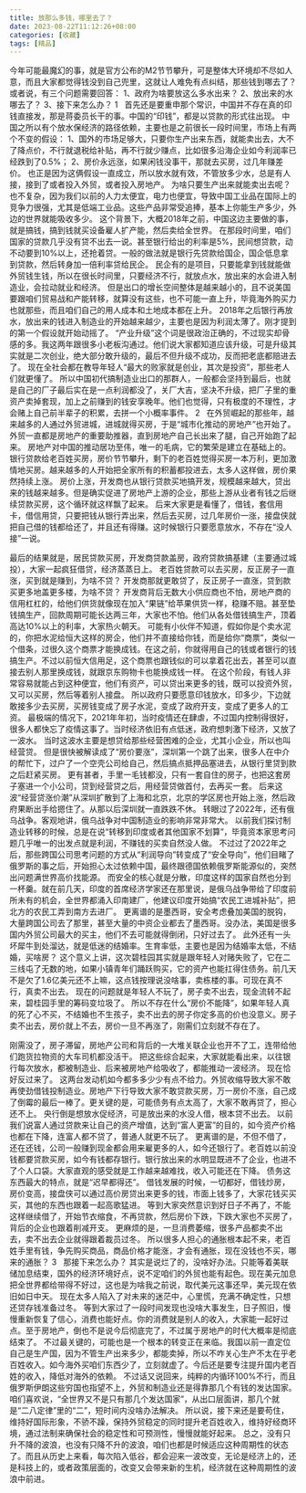 ```yaml
---
title: 放那么多钱，哪里去了？
date: 2023-08-22T11:12:26+08:00
categories: [收藏]
tags: [精品]
---
```


今年可能最魔幻的事，就是官方公布的M2节节攀升，可是整体大环境却不尽如人意，而且大家都觉得钱没到自己兜里，这就让人难免有点纠结，那些钱到哪去了？
或者说，有三个问题需要回答：
1、政府为啥要放这么多水出来？
2、放出来的水哪去了？
3、接下来怎么办？
1
 
首先还是要重申那个常识，中国并不存在真的印钱直接发，那是蒋委员长干的事。中国的“印钱”，都是以贷款的形式往出现。
中国之所以有个放水保经济的路径依赖，主要也是之前很长一段时间里，市场上有两个不变的假设：
1、国外的市场足够大，只要你生产出来东西，就能卖出去，大不了降点价，不行就退税给补贴，再不行就少赚点，比如很多沿海企业如今利润率已经跌到了0.5%；
2、房价永远涨，如果闲钱没事干，那就去买房，过几年赚差价。
也正是因为这俩假设一直成立，所以放水就有效，不管放多少水，总是有人接，接到了或者投入外贸，或者投入房地产。
为啥只要生产出来就能卖出去呢？也不复杂，因为我们以前的人力太便宜，电力也便宜，导致中国工业品在国际上的竞争力很强，尤其是低端工业品。这些产品非常受追捧，基本上你能生产多少，外边的世界就能吸收多少。
这个背景下，大概2018年之前，中国这边主要做的事，就是搞钱，搞到钱就买设备雇人扩产能，然后卖给全世界。
在那段时间里，咱们国家的贷款几乎没有贷不出去一说。甚至银行给出的利率是5%，民间想贷款，动不动要到10%以上，还抢着贷。一般的做法就是银行先贷款给国企，国企低息拿到贷款，然后转身加一倍利率贷给民企。
民企有的是项目，只要能拿到钱就能做外贸钱生钱，所以在很长时间里，只要经济不行，就放点水，放出来的水会进入制造业，会拉动就业和经济。
但是出口的增长空间整体是越来越小的，且不说美国要跟咱们贸易战和产能转移，就算没有这些，也不可能一直上升，毕竟海外购买力也就那些，而且咱们自己的用人成本和土地成本都在上升。
2018年之后银行再放水，放出来的钱进入制造业的开始越来越少，主要也是因为利润太薄了。刚才提到的第一个假设就开始动摇了。
“产业升级”这个词是很政治正确的，不过现实却骨感的多。我这两年跟很多小老板沟通过。他们说大家都知道应该升级，可是升级其实就是二次创业，绝大部分敢升级的，最后不但升级不成功，反而把老底都赔进去了。
现在全社会都在教导年轻人“最大的败家就是创业，其次是投资”，那些老人们就更懂了。
所以中国初代搞制造业出口的那群人，一般都会坚持到最后，也就是自己的厂子最后实在是一点利润都没了，关厂大吉，坚决不升级，把厂子里的重资产卖掉套现，加上之前赚到的钱安享晚年。他们也觉得，只有极度的不理性，才会赌上自己前半辈子的积累，去拼一个小概率事件。
2
 
在外贸崛起的那些年，越来越多的人通过外贸进城，进城就得买房，于是“城市化推动的房地产”也开始了。外贸一直都是房地产的重要助推器，直到房地产自己长出来了腿，自己开始跑了起来。
房地产对中国的推动居功至伟，唯一的毛病，它的繁荣是建立在基础上的。
银行贷款给老百姓买房，房价节节攀升，剩下的老百姓觉得买房一本万利，更加激情地买房。越来越多的人开始把全家所有的积蓄都投进去，太多人这样做，房价果然持续上涨。
房价上涨，开发商也从银行贷款买地搞开发，规模越来越大，贷出来的钱越来越多。但是确实促进了房地产上游的企业，那些上游从业者有钱之后继续贷款买房，这个循环就这样飘了起来。
后来大家更是看懂了，借钱，套信用卡，借信用贷，只要把钱从银行弄出来，然后去买房，过几年房价一涨，接盘侠就把自己借的钱都给还了，并且还有得赚。这时候银行只要愿意放水，不存在“没人接”一说。

最后的结果就是，居民贷款买房，开发商贷款盖房，政府贷款搞基建（主要通过城投），大家一起疯狂借贷，经济蒸蒸日上。
老百姓贷款可以去买房，反正房子一直涨，买到就是赚到，为啥不贷？
开发商那就更敢贷了，反正房子一直涨，贷到款买更多地盖更多楼，为啥不贷？
开发商背后无数大小供应商也不怕，房地产商的信用杠杠的，给他们供货就像现在加入“果链”给苹果供货一样，稳赚不赔。甚至垫钱搞生产，回款周期可能长达两三年，大家也不怕。他们从各处借钱搞生产，顶着高达10%以上的利率，大家热火朝天。
可能有小伙伴不知道，假如你是个卖水泥的，你把水泥给恒大这样的房企，他们并不直接给你钱，而是给你“商票”，类似一个借条，过很久这个商票才能换成钱。在这之前，你就得用自己的钱或者银行的钱搞生产。不过以前恒大信用足，这个商票也跟钱似的可以拿着花出去，甚至可以直接去别人那里换成钱，就跟京东购物卡也能换成钱一样。
在这个阶段，有钱人非常容易就能占到这种便宜，他们有资产，可以贷出来更多的钱，既可以投资外贸，又可以买房，然后等着别人接盘。
所以政府只要愿意印钱放水，印多少，下边就敢接多少去买房，买房钱变成了房子水泥，变成了政府开支，变成了更多人的工资。
最极端的情况下，2021年年初，当时疫情还在肆虐，不过国内控制得很好，很多人都快忘了疫情这事了。当时经济依旧有点低迷，政府想刺激下经济，又放了一波水。
当时这波水主要是想贷给那些经营困难的企业，尤其小企业，所以也叫经营贷。
但是很快被解读成了“房价要涨”，深圳第一个跳了出来，很多人在中介的帮忙下，过户了一个空壳公司给自己，然后搞点抵押品塞进去，从银行里贷到款之后赶紧买房。
更有甚者，手里一毛钱都没，只有一套自住的房子，也把这套房子塞进一个小公司，贷到经营贷之后，用经营贷做首付，去再买一套。
后来这波“经营贷涨价潮”从深圳扩散到了上海和北京，北京的学区房也开始上涨，然后政府果断出手给摁住了。从那以后深圳就一直跌跌不休。
转眼过了2022年，还有俄乌战争。客观地讲，俄乌战争对中国制造业的影响非常非常大。
以前我们探讨制造业转移的时候，总是在说“转移到印度或者其他国家不划算”，毕竟资本家思考问题几乎唯一的出发点就是利润，不赚钱的买卖自然没人做。
不过过了2022年之后，那些跨国公司思考问题的方式从“利润导向”转变成了“安全导向”，他们目睹了俄罗斯的事之后，开始担心太过依赖中国，最终跟德国依赖俄罗斯能源似的，突然出问题满世界高价找能源。
而安全的核心就是分散，印度这样的国家自然也分到一杯羹。就在前几天，印度的首席经济学家还在那里说，是俄乌战争带给了印度前所未有的机会，全世界都涌入印南建厂，他建议印度开始搞“农民工进城补贴”，把北方的农民工弄到南方去进厂。
更离谱的是墨西哥，安全考虑叠加美国的脱钩，大量跨国公司去了那里，甚至大量的中资企业都去了墨西哥。没办法，美国是很多国内外贸公司最大的买主，他们不去可能就得倒闭，只好过去了。
此外还有一头坏犀牛到处溜达，就是低迷的结婚率。生育率低，主要也是因为结婚率太低，不结婚，买啥房？
这个意义上讲，这次碧桂园其实就是跟年轻人对赌失败了，它在二三线屯了无数的地，如果小镇青年们踊跃购买，它的资产也能扛得住债务。前几天不是欠了1.6亿美元还不上嘛，这点钱按理说没啥事，卖栋楼的事。可现在真不行，真卖不出去。
现在的问题就是年轻人不玩了，房子卖不出去，现金流转不起来，碧桂园手里的筹码变垃圾了。
所以不存在什么“房价不能降”，如果年轻人真的死了心不买，不结婚也不生孩子，卖不出去的房子你定多高的价也没意义。房子卖不出去，房价就上不去，房价一旦不再涨了，刚需们立刻就不存在了。

刚需没了，房子滞留，房地产公司和背后的一大堆关联企业也开不了工，连带给他们跑货拉物资的大车司机都没活干。
把这些综合起来，大家就能看出来，以往银行每次放水，都被制造业、后来被房地产给吸收了，都能推动一波经济。
现在恰好反过来了。
这两台发动机如今都多多少少有点不给力。外贸收缩导致大家不敢再使劲借钱投制造业。房地产下行导致大家不敢贷款买房，万一房价不涨，自己成了倒霉的最后一棒了。更关键的是，可能债务有点太高了，大家不敢再贷了，担心还不上。
央行倒是想放水促经济，可是放出来的水没人借，根本贷不出去。
以前我们说富人通过贷款来让自己的资产增值，达到“富人更富”的目的，如今资产价格也都在下降，连富人都不贷了，普通人就更不玩了。
更离谱的是，不但不借了，还在还钱，公司一般赚到现金都会用来雇更多的人，如今还银行了。老百姓以前没钱都要贷款买房，如今有钱都存银行。银行放出来的水明显既进不了企业，也进不了个人口袋。大家直观的感受就是工作越来越难找，收入可能还在下降。
债务这东西最大的特点，就是“迟早都得还”。
借钱发展的时候，一切都好，借钱炒房，房价变高，接盘侠可以通过高价房贷出来更多的钱，市面上钱多了，大家花钱买买买，其他的东西也跟着一起高歌猛进。
等到大家突然意识到好日子不再了，不能这样继续借了，开始节衣缩食，不再贷款，然后房价下跌，下跌大家也不买房了，背后的企业也跟着削减开支。
更麻烦的是，一旦消费萎缩，很多产品都卖不出去，卖不出去企业就得跟着裁员过冬。
所以很多人担心的通胀根本起不来，老百姓手里有钱，争先购买商品，商品价格才能涨，才会有通胀，现在没钱也不买，哪来的通胀？
3
 
那接下来怎么办？
其实是说烂了的，没啥好办法。只能等着美联储加息结束，国外的经济环境好点，说不定咱们的外贸也能有起色。现在美元加息把全世界都给带得不好过，这也是为啥我之前说，取代美元这事还早，美元现在依旧如日中天。
现在太多人陷入了对未来的迷茫中，心里慌，充满不确定性，只想还贷存钱准备过冬。
等到大家过了一段时间发现也没啥大事发生，日子照旧，慢慢重新恢复了信心，消费也能好点。你的消费就是别人的收入，大家能一起好过点。至于房地产，倒也不是说今后彻底完了，不过属于房地产的时代大概率是彻底结束了。
不过最关键的，可能也是一个根本的转变正在来临。我国以前一直定位自己是生产国，因为不管生产出来多少，都能卖掉，所以不咋关心生产不太在乎老百姓收入。如今海外买咱们东西少了，立刻就虚了。今后还是要专注提升国内老百姓的收入，降低对海外的依赖。
不过话又说回来，纯粹的内循环100%不行，而且俄罗斯伊朗这些穷国也指望不上，外贸和制造业还是得靠那几个有钱的发达国家。咱们喜欢说，“全世界又不是只有那几个发达国家”，从出口层面讲，那几个就是“二八定律”里的“二”，短时间内没啥办法解决。
所以说，接下来还是要苟住，维持好国际形象，不骄不躁，保持外贸稳定的同时提升老百姓收入，维持好经商环境，通过法制来确保社会的稳定性和可预测性，慢慢就能好起来。
总之，没有只升不降的波浪，也没有只降不升的波浪，咱们也都是时候适应这种周期性的状态了。而且从历史上来看，每次陷入低谷，都会迎来一波改变，无论是经济上的，还是科技上的，或者政策层面的，改变又会带来新的生机，经济就在这种周期性的波浪中前进。